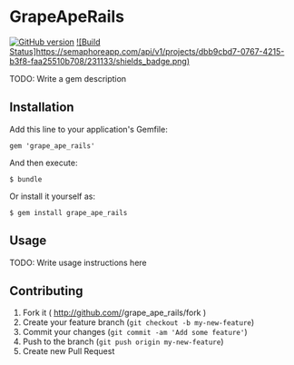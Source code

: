 # GrapeApeRails

[![GitHub version](https://badge.fury.io/gh/mepatterson%2Fgrape_ape_rails.svg)](http://badge.fury.io/gh/mepatterson%2Fgrape_ape_rails)
[![Build Status]https://semaphoreapp.com/api/v1/projects/dbb9cbd7-0767-4215-b3f8-faa25510b708/231133/shields_badge.png)](https://semaphoreapp.com/mepatterson/grape_ape_rails)

TODO: Write a gem description

## Installation

Add this line to your application's Gemfile:

    gem 'grape_ape_rails'

And then execute:

    $ bundle

Or install it yourself as:

    $ gem install grape_ape_rails

## Usage

TODO: Write usage instructions here

## Contributing

1. Fork it ( http://github.com/<my-github-username>/grape_ape_rails/fork )
2. Create your feature branch (`git checkout -b my-new-feature`)
3. Commit your changes (`git commit -am 'Add some feature'`)
4. Push to the branch (`git push origin my-new-feature`)
5. Create new Pull Request
